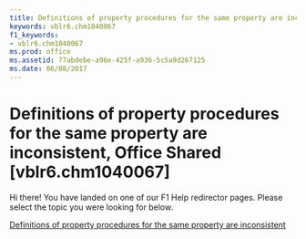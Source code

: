 ```yaml
---
title: Definitions of property procedures for the same property are inconsistent, Office Shared [vblr6.chm1040067]
keywords: vblr6.chm1040067
f1_keywords:
- vblr6.chm1040067
ms.prod: office
ms.assetid: 77abdebe-a96e-425f-a936-5c5a9d267125
ms.date: 06/08/2017
---
```



# Definitions of property procedures for the same property are inconsistent, Office Shared [vblr6.chm1040067]

Hi there! You have landed on one of our F1 Help redirector pages. Please select the topic you were looking for below.

[Definitions of property procedures for the same property are inconsistent](http://msdn.microsoft.com/library/0dbd5698-d475-fdc5-ce9a-803835530afa%28Office.15%29.aspx)

